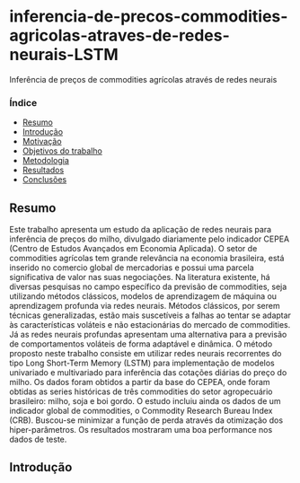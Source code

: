 # inferencia-de-precos-commodities-agricolas-atraves-de-redes-neurais-LSTM
Inferência de preços de commodities agrícolas através de redes neurais

### Índice
  
- [Resumo](#resumo)
- [Introdução](#introducao)
- [Motivação](#motivacao)
- [Objetivos do trabalho](#objetivos)
- [Metodologia](#metodologia)
- [Resultados](#resultados)
- [Conclusões](#conclusoes)

<h2 id="resumo">Resumo</h2>
Este trabalho apresenta um estudo da aplicação de redes neurais para inferência de preços do milho, divulgado diariamente pelo indicador CEPEA (Centro de Estudos Avançados em Economia Aplicada). O setor de commodities agrícolas tem grande relevância na economia brasileira, está inserido no comercio global de mercadorias e possui uma parcela significativa de valor nas suas negociações. Na literatura existente, há diversas pesquisas no campo específico da previsão de commodities, seja utilizando métodos clássicos, modelos de aprendizagem de máquina ou aprendizagem profunda via redes neurais. Métodos clássicos, por serem técnicas generalizadas, estão mais suscetíveis a falhas ao tentar se adaptar às características voláteis e não estacionárias do mercado de commodities. Já as redes neurais profundas apresentam uma alternativa para a previsão de comportamentos voláteis de forma adaptável e dinâmica. O método proposto neste trabalho consiste em utilizar redes neurais recorrentes do tipo Long Short-Term Memory (LSTM) para implementação de modelos univariado e multivariado para inferência das cotações diárias do preço do milho. Os dados foram obtidos a partir da base do CEPEA, onde foram obtidas as series históricas de três commodities do setor agropecuário brasileiro: milho, soja e boi gordo. O estudo incluiu ainda os dados de um indicador global de commodities, o Commodity Research Bureau Index (CRB). Buscou-se minimizar a função de perda através da otimização dos hiper-parâmetros. Os resultados mostraram uma boa performance nos dados de teste.

<h2 id="introducao">Introdução</h2>
